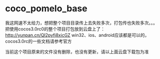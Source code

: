 coco_pomelo_base
================

我这网速不太给力，想把整个项目目录传上去失败多次，打包传也失败多次。。。
把使用cocos3.0rc0的整个项目打包放到云盘上了：
http://yunpan.cn/QI2pyfj8xicGZ
win32、ios、android应该都是可以的，cocos3.0rc的一些文档请参考官方

当前这个项目原来的文件没有删除，也没有更新，请以上面云盘下载包为准